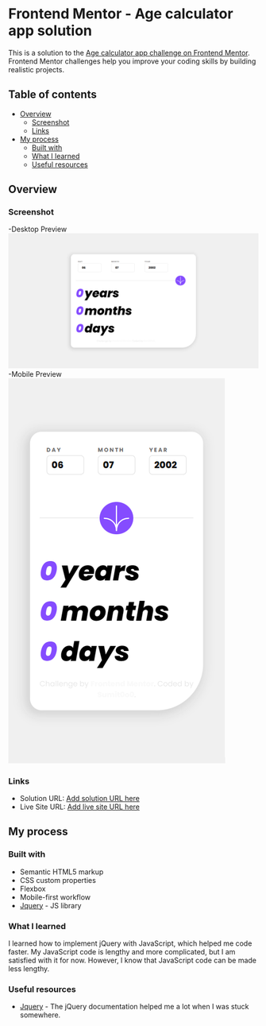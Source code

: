# Frontend Mentor - Age calculator app solution

This is a solution to the [Age calculator app challenge on Frontend Mentor](https://www.frontendmentor.io/challenges/age-calculator-app-dF9DFFpj-Q). Frontend Mentor challenges help you improve your coding skills by building realistic projects. 

## Table of contents

- [Overview](#overview)
  - [Screenshot](#screenshot)
  - [Links](#links)
- [My process](#my-process)
  - [Built with](#built-with)
  - [What I learned](#what-i-learned)
  - [Useful resources](#useful-resources)

## Overview

### Screenshot
-Desktop Preview
![](./design/desktop-preview-m.png)
-Mobile Preview
![](./design/mobile-preview-m.png)

### Links

- Solution URL: [Add solution URL here](https://your-solution-url.com)
- Live Site URL: [Add live site URL here](https://your-live-site-url.com)

## My process

### Built with

- Semantic HTML5 markup
- CSS custom properties
- Flexbox
- Mobile-first workflow
- [Jquery](https://jquery.com/) - JS library

### What I learned

I learned how to implement jQuery with JavaScript, which helped me code faster. My JavaScript code is lengthy and more complicated, but I am satisfied with it for now. However, I know that JavaScript code can be made less lengthy.

### Useful resources

- [Jquery](https://jquery.com/) - The jQuery documentation helped me a lot when I was stuck somewhere.
